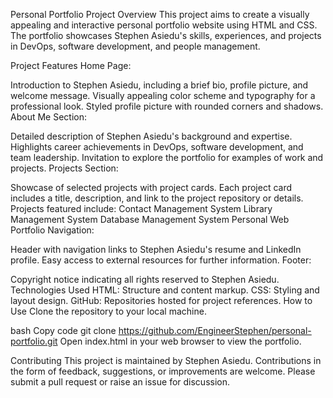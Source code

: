 Personal Portfolio Project
Overview
This project aims to create a visually appealing and interactive personal portfolio website using HTML and CSS. The portfolio showcases Stephen Asiedu's skills, experiences, and projects in DevOps, software development, and people management.

Project Features
Home Page:

Introduction to Stephen Asiedu, including a brief bio, profile picture, and welcome message.
Visually appealing color scheme and typography for a professional look.
Styled profile picture with rounded corners and shadows.
About Me Section:

Detailed description of Stephen Asiedu's background and expertise.
Highlights career achievements in DevOps, software development, and team leadership.
Invitation to explore the portfolio for examples of work and projects.
Projects Section:

Showcase of selected projects with project cards.
Each project card includes a title, description, and link to the project repository or details.
Projects featured include:
Contact Management System
Library Management System
Database Management System
Personal Web Portfolio
Navigation:

Header with navigation links to Stephen Asiedu's resume and LinkedIn profile.
Easy access to external resources for further information.
Footer:

Copyright notice indicating all rights reserved to Stephen Asiedu.
Technologies Used
HTML: Structure and content markup.
CSS: Styling and layout design.
GitHub: Repositories hosted for project references.
How to Use
Clone the repository to your local machine.

bash
Copy code
git clone https://github.com/EngineerStephen/personal-portfolio.git
Open index.html in your web browser to view the portfolio.

Contributing
This project is maintained by Stephen Asiedu. Contributions in the form of feedback, suggestions, or improvements are welcome. Please submit a pull request or raise an issue for discussion.

